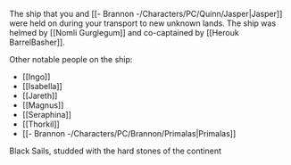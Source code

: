 The ship that you and [[- Brannon -/Characters/PC/Quinn/Jasper|Jasper]] were held on during your transport to new unknown lands. The ship was helmed by [[Nomli Gurglegum]] and co-captained by [[Herouk BarrelBasher]].

Other notable people on the ship:
- [[Ingo]]
- [[Isabella]]
- [[Jareth]]
- [[Magnus]]
- [[Seraphina]]
- [[Thorkil]]
- [[- Brannon -/Characters/PC/Brannon/Primalas|Primalas]]

Black Sails, studded with the hard stones of the continent
